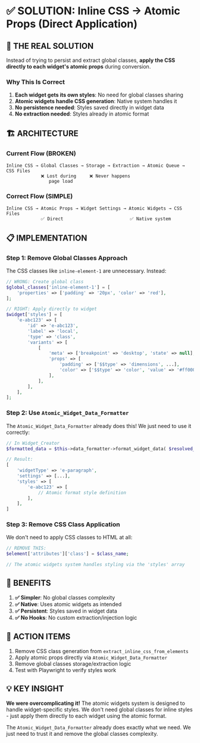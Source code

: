 # ✅ SOLUTION: Inline CSS → Atomic Props (Direct Application)

## 🎯 **THE REAL SOLUTION**

Instead of trying to persist and extract global classes, **apply the CSS directly to each widget's atomic props** during conversion.

### **Why This Is Correct**

1. **Each widget gets its own styles**: No need for global classes sharing
2. **Atomic widgets handle CSS generation**: Native system handles it
3. **No persistence needed**: Styles saved directly in widget data
4. **No extraction needed**: Styles already in atomic format

## 🏗️ **ARCHITECTURE**

### **Current Flow (BROKEN)**
```
Inline CSS → Global Classes → Storage → Extraction → Atomic Queue → CSS Files
             ❌ Lost during     ❌ Never happens
                page load
```

### **Correct Flow (SIMPLE)**
```
Inline CSS → Atomic Props → Widget Settings → Atomic Widgets → CSS Files
             ✅ Direct                         ✅ Native system
```

## 📋 **IMPLEMENTATION**

### **Step 1: Remove Global Classes Approach**

The CSS classes like `inline-element-1` are unnecessary. Instead:

```php
// WRONG: Create global class
$global_classes['inline-element-1'] = [
    'properties' => ['padding' => '20px', 'color' => 'red'],
];

// RIGHT: Apply directly to widget
$widget['styles'] = [
    'e-abc123' => [
        'id' => 'e-abc123',
        'label' => 'local',
        'type' => 'class',
        'variants' => [
            [
                'meta' => ['breakpoint' => 'desktop', 'state' => null],
                'props' => [
                    'padding' => ['$$type' => 'dimensions', ...],
                    'color' => ['$$type' => 'color', 'value' => '#ff0000'],
                ],
            ],
        ],
    ],
];
```

### **Step 2: Use `Atomic_Widget_Data_Formatter`**

The `Atomic_Widget_Data_Formatter` already does this! We just need to use it correctly:

```php
// In Widget_Creator
$formatted_data = $this->data_formatter->format_widget_data( $resolved_styles, $widget );

// Result:
[
    'widgetType' => 'e-paragraph',
    'settings' => [...],
    'styles' => [
        'e-abc123' => [
            // Atomic format style definition
        ],
    ],
]
```

### **Step 3: Remove CSS Class Application**

We don't need to apply CSS classes to HTML at all:

```php
// REMOVE THIS:
$element['attributes']['class'] = $class_name;

// The atomic widgets system handles styling via the 'styles' array
```

## 🚀 **BENEFITS**

1. **✅ Simpler**: No global classes complexity
2. **✅ Native**: Uses atomic widgets as intended
3. **✅ Persistent**: Styles saved in widget data
4. **✅ No Hooks**: No custom extraction/injection logic

## 📝 **ACTION ITEMS**

1. Remove CSS class generation from `extract_inline_css_from_elements`
2. Apply atomic props directly via `Atomic_Widget_Data_Formatter`
3. Remove global classes storage/extraction logic
4. Test with Playwright to verify styles work

## 💡 **KEY INSIGHT**

**We were overcomplicating it!** The atomic widgets system is designed to handle widget-specific styles. We don't need global classes for inline styles - just apply them directly to each widget using the atomic format.

The `Atomic_Widget_Data_Formatter` already does exactly what we need. We just need to trust it and remove the global classes complexity.
